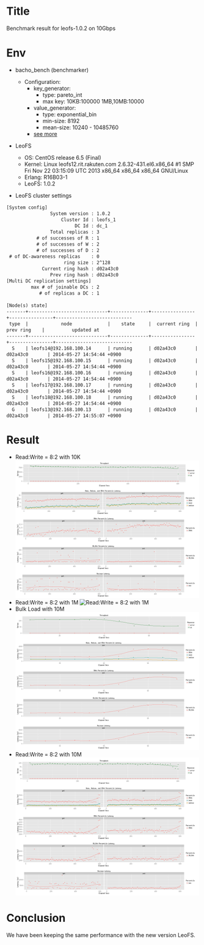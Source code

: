 Title
=====

Benchmark result for leofs-1.0.2 on 10Gbps

Env
===

* bacho_bench (benchmarker)
    * Configuration:
        * key_generator:
            * type: pareto_int
            * max key: 10KB:100000 1MB,10MB:10000
        * value_generator:
            * type: exponential_bin
            * min-size: 8192
            * mean-size: 10240 - 10485760
        * [see more](tests/)

* LeoFS
    * OS: CentOS release 6.5 (Final)
    * Kernel: Linux leofs12.rit.rakuten.com 2.6.32-431.el6.x86_64 #1 SMP Fri Nov 22 03:15:09 UTC 2013 x86_64 x86_64 x86_64 GNU/Linux
    * Erlang: R16B03-1
    * LeoFS:  1.0.2

* LeoFS cluster settings

```
[System config]
                System version : 1.0.2
                    Cluster Id : leofs_1
                         DC Id : dc_1
                Total replicas : 3
           # of successes of R : 1
           # of successes of W : 2
           # of successes of D : 2
 # of DC-awareness replicas    : 0
                     ring size : 2^128
             Current ring hash : d02a43c0
                Prev ring hash : d02a43c0
[Multi DC replication settings]
         max # of joinable DCs : 2
            # of replicas a DC : 1

[Node(s) state]
-------+-----------------------------+--------------+----------------+----------------+----------------------------
 type  |            node             |    state     |  current ring  |   prev ring    |          updated at
-------+-----------------------------+--------------+----------------+----------------+----------------------------
  S    | leofs14@192.168.100.14      | running      | d02a43c0       | d02a43c0       | 2014-05-27 14:54:44 +0900
  S    | leofs15@192.168.100.15      | running      | d02a43c0       | d02a43c0       | 2014-05-27 14:54:44 +0900
  S    | leofs16@192.168.100.16      | running      | d02a43c0       | d02a43c0       | 2014-05-27 14:54:44 +0900
  S    | leofs17@192.168.100.17      | running      | d02a43c0       | d02a43c0       | 2014-05-27 14:54:44 +0900
  S    | leofs18@192.168.100.18      | running      | d02a43c0       | d02a43c0       | 2014-05-27 14:54:44 +0900
  G    | leofs13@192.168.100.13      | running      | d02a43c0       | d02a43c0       | 2014-05-27 14:55:07 +0900
```

Result
======
* Read:Write = 8:2 with 10K
![Read:Write = 8:2 with 10K](tests/10k_r8w2/20140523_184831/summary.png)
* Read:Write = 8:2 with 1M
![Read:Write = 8:2 with 1M](tests/1m_r8w2/20140527_150334/summary.png)
* Bulk Load with 10M
![Bulk Load with 10M](tests/10m_load/20140527_145645/summary.png)
* Read:Write = 8:2 with 10M
![Read:Write = 8:2 with 10M](tests/10m_r8w2/20140527_150334/summary.png)

Conclusion
==========
We have been keeping the same performance with the new version LeoFS.
